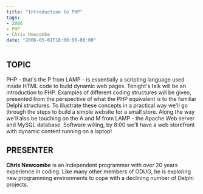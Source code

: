 ```yaml
---
title: "Introduction to PHP"
tags:
- 2006
- PHP
- Chris Newcombe
date: "2006-05-01T18:00:00-08:00"
---
```


## TOPIC ##

PHP - that's the P from LAMP  - is essentially a scripting language used inside HTML code to build dynamic web pages. Tonight's talk will be an introduction to PHP. Examples of different coding structures will be given, presented from the perspective of what the PHP equivalent is to the familiar Delphi structures. To illustrate these concepts in a practical way we'll go through the steps to build a simple website for a small store. Along the way we'll also be touching on the A and M from LAMP - the Apache Web server and MySQL database. Software willing, by 8:00 we'll have a web storefront with dynamic content running on a laptop!

## PRESENTER ##

**Chris Newcombe** is an independent programmer with over 20 years experience in coding. Like many other members of ODUG, he is exploring new programming environments to cope with a declining number of Delphi projects.
